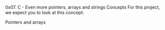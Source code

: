 0x07. C - Even more pointers, arrays and strings
Concepts
For this project, we expect you to look at this concept:

Pointers and arrays


